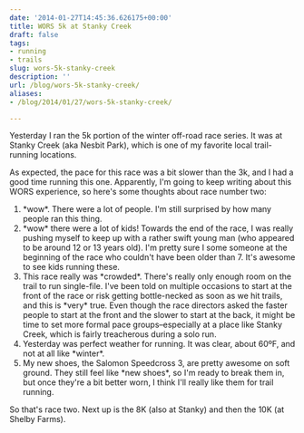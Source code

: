 ```yaml
---
date: '2014-01-27T14:45:36.626175+00:00'
title: WORS 5k at Stanky Creek
draft: false
tags:
- running
- trails
slug: wors-5k-stanky-creek
description: ''
url: /blog/wors-5k-stanky-creek/
aliases:
- /blog/2014/01/27/wors-5k-stanky-creek/

---
```


Yesterday I ran the 5k portion of the winter off-road race series. It was at Stanky Creek (aka Nesbit Park), which is one of my favorite local trail-running locations.

As expected, the pace for this race was a bit slower than the 3k, and I had a good time running this one. Apparently, I'm going to keep writing about this WORS experience, so here's some thoughts about race number two:

1. \*wow\*. There were a lot of people. I'm still surprised by how many people ran this thing.
2. \*wow\* there were a lot of kids! Towards the end of the race, I was really pushing myself to keep up with a rather swift young man (who appeared to be around 12 or 13 years old). I'm pretty sure I some someone at the beginning of the race who couldn't have been older than 7. It's awesome to see kids running these.
3. This race really was \*crowded\*. There's really only enough room on the trail to run single-file. I've been told on multiple occasions to start at the front of the race or risk getting bottle-necked as soon as we hit trails, and this is \*very\* true. Even though the race directors asked the faster people to start at the front and the slower to start at the back, it might be time to set more formal pace groups–especially at a place like Stanky Creek, which is fairly treacherous during a solo run.
4. Yesterday was perfect weather for running. It was clear, about 60ºF, and not at all like \*winter\*.
5. My new shoes, the Salomon Speedcross 3, are pretty awesome on soft ground. They still feel like \*new shoes\*, so I'm ready to break them in, but once they're a bit better worn, I think I'll really like them for trail running.

So that's race two. Next up is the 8K (also at Stanky) and then the 10K (at Shelby Farms).
